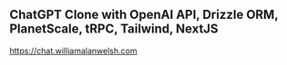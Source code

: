## ChatGPT Clone with OpenAI API, Drizzle ORM, PlanetScale, tRPC, Tailwind, NextJS

https://chat.williamalanwelsh.com
